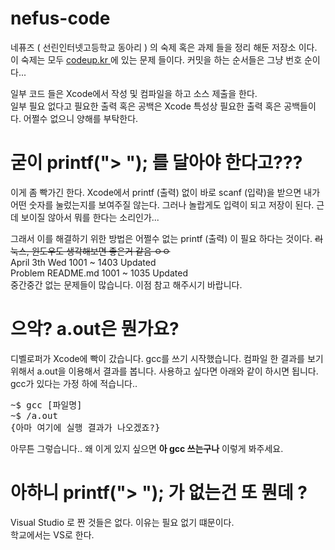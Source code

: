 
# nefus-code
네퓨즈 ( 선린인터넷고등학교 동아리 ) 의 숙제 혹은 과제 들을 정리 해둔 저장소 이다. <br/>
이 숙제는 모두 <a href="codeup.kr"> codeup.kr </a> 에 있는 문제 들이다. 커밋을 하는 순서들은 그냥 번호 순이다... <br/>

일부 코드 들은 Xcode에서 작성 및 컴파일을 하고 소스 제출을 한다. <br/>
일부 필요 없다고 필요한 출력 혹은 공백은 Xcode 특성상 필요한 출력 혹은 공백들이다. 어쩔수 없으니 양해를 부탁한다. <br/>

# 굳이 printf("> "); 를 달아야 한다고???
이게 좀 빡가긴 한다. Xcode에서 printf (출력) 없이 바로 scanf (입략)을 받으면 내가 어떤 숫자를 눌렀는지를 보여주질 않는다. 그러나 놀랍게도 입력이 되고 저장이 된다. 근데 보이질 않아서 뭐를 한다는 소리인가... <br/>

그래서 이를 해결하기 위한 방법은 어쩔수 없는 printf (출력) 이 필요 하다는 것이다. ~~리눅스, 윈도우도 생각해보면 좋은거 같음 ㅇㅇ~~ <br/>
April 3th Wed 1001 ~ 1403 Updated <br/>
Problem README.md 1001 ~ 1035 Updated  <br/>
중간중간 없는 문제들이 많습니다. 이점 참고 해주시기 바랍니다. <br/>

# 으악? a.out은 뭔가요?
디벨로퍼가 Xcode에 빡이 갔습니다. gcc를 쓰기 시작했습니다. 컴파일 한 결과를 보기 위해서 a.out을 이용해서 결과를 봅니다. 사용하고 싶다면 아래와 같이 하시면 됩니다. gcc가 있다는 가정 하에 적습니다..
<pre>
~$ gcc [파일명]
~$ /a.out
{아마 여기에 실행 결과가 나오겠죠?}
</pre>
아무튼 그렇습니다.. 왜 이게 있지 싶으면 **아 gcc 쓰는구나** 이렇게 봐주세요.

# 아하니 printf("> "); 가 없는건 또 뭔데 ?
Visual Studio 로 짠 것들은 없다. 이유는 필요 없기 떄문이다. <br/>
학교에서는 VS로 한다. <br/>
